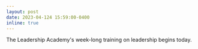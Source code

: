```yaml
---
layout: post
date: 2023-04-124 15:59:00-0400
inline: true
---
```


The Leadership Academy's week-long training on leadership begins today. 